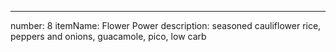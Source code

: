 ---
number: 8
itemName: Flower Power
description: seasoned cauliflower rice, peppers and onions, guacamole, pico, low carb